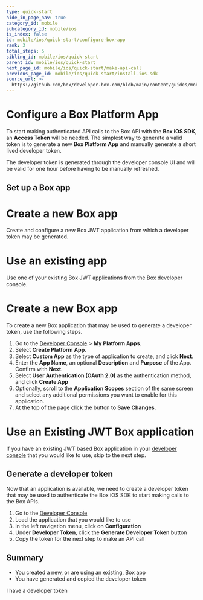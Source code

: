 ```yaml
---
type: quick-start
hide_in_page_nav: true
category_id: mobile
subcategory_id: mobile/ios
is_index: false
id: mobile/ios/quick-start/configure-box-app
rank: 3
total_steps: 5
sibling_id: mobile/ios/quick-start
parent_id: mobile/ios/quick-start
next_page_id: mobile/ios/quick-start/make-api-call
previous_page_id: mobile/ios/quick-start/install-ios-sdk
source_url: >-
  https://github.com/box/developer.box.com/blob/main/content/guides/mobile/ios/quick-start/3-configure-box-app.md
---
```

# Configure a Box Platform App

To start making authenticated API calls to the Box API with the **Box iOS SDK**, an **Access Token** will be needed. The simplest way to generate a valid
token is to generate a new **Box Platform App** and manually generate a short lived developer token.

The developer token is generated through the developer console UI and will be
valid for one hour before having to be manually refreshed.

## Set up a Box app

<Grid columns='2'>

<Choose option='ios.app_type' value='create_new' color='blue'>

# Create a new Box app

Create and configure a new Box JWT application from which a developer
token may be generated.

</Choose>

<Choose option='ios.app_type' value='use_own' color='red'>

# Use an existing app

Use one of your existing Box JWT applications from the Box developer
console.

</Choose>

</Grid>

<Choice option='ios.app_type' value='create_new' color='blue'>

# Create a new Box app

To create a new Box application that may be used to generate a developer
token, use the following steps.

1. Go to the [Developer Console][devconsole] > **My Platform Apps**.
2. Select **Create Platform App**.
3. Select **Custom App** as the type of application to create, and click **Next**.
4. Enter the **App Name**, an optional **Description** and **Purpose** of the App. Confirm with **Next**.
5. Select **User Authentication (OAuth 2.0)** as the authentication method, and click **Create App**
8. Optionally, scroll to the **Application Scopes** section of the same screen and select any additional permissions you want to enable for this application.
9. At the top of the page click the button to **Save Changes**.

</Choice>

<Choice option='ios.app_type' value='use_own' color='blue'>

# Use an Existing JWT Box application

If you have an existing JWT based Box application in your
[developer console][devconsole] that you
would like to use, skip to the next step.

</Choice>

## Generate a developer token

Now that an application is available, we need to create a developer token that
may be used to authenticate the Box iOS SDK to start making calls to the Box
APIs.

1. Go to the [Developer Console][devconsole]
2. Load the application that you would like to use
3. In the left navigation menu, click on **Configuration**
4. Under **Developer Token**, click the **Generate Developer Token** button
5. Copy the token for the next step to make an API call

## Summary

* You created a new, or are using an existing, Box app
* You have generated and copied the developer token

<Observe option='ios.app_type' value='use_own,create_new_'>

<Next>

I have a developer token

</Next>

</Observe>

[devconsole]: https://cloud.app.box.com/developers/console